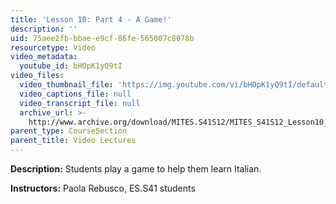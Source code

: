 ```yaml
---
title: 'Lesson 10: Part 4 - A Game!'
description: ''
uid: 75aee2fb-bbae-e9cf-86fe-565007c8078b
resourcetype: Video
video_metadata:
  youtube_id: bHOpK1yQ9tI
video_files:
  video_thumbnail_file: 'https://img.youtube.com/vi/bHOpK1yQ9tI/default.jpg'
  video_captions_file: null
  video_transcript_file: null
  archive_url: >-
    http://www.archive.org/download/MITES.S41S12/MITES_S41S12_Lesson10_Part4_300k.mp4
parent_type: CourseSection
parent_title: Video Lectures
---
```


**Description:** Students play a game to help them learn Italian.

**Instructors:** Paola Rebusco, ES.S41 students